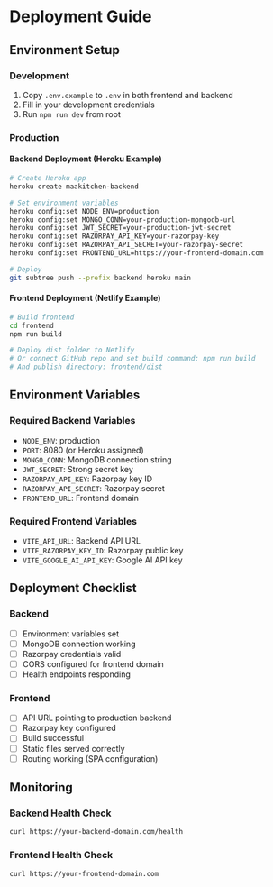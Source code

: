 # Deployment Guide

## Environment Setup

### Development
1. Copy `.env.example` to `.env` in both frontend and backend
2. Fill in your development credentials
3. Run `npm run dev` from root

### Production

#### Backend Deployment (Heroku Example)
```bash
# Create Heroku app
heroku create maakitchen-backend

# Set environment variables
heroku config:set NODE_ENV=production
heroku config:set MONGO_CONN=your-production-mongodb-url
heroku config:set JWT_SECRET=your-production-jwt-secret
heroku config:set RAZORPAY_API_KEY=your-razorpay-key
heroku config:set RAZORPAY_API_SECRET=your-razorpay-secret
heroku config:set FRONTEND_URL=https://your-frontend-domain.com

# Deploy
git subtree push --prefix backend heroku main
```

#### Frontend Deployment (Netlify Example)
```bash
# Build frontend
cd frontend
npm run build

# Deploy dist folder to Netlify
# Or connect GitHub repo and set build command: npm run build
# And publish directory: frontend/dist
```

## Environment Variables

### Required Backend Variables
- `NODE_ENV`: production
- `PORT`: 8080 (or Heroku assigned)
- `MONGO_CONN`: MongoDB connection string
- `JWT_SECRET`: Strong secret key
- `RAZORPAY_API_KEY`: Razorpay key ID
- `RAZORPAY_API_SECRET`: Razorpay secret
- `FRONTEND_URL`: Frontend domain

### Required Frontend Variables
- `VITE_API_URL`: Backend API URL
- `VITE_RAZORPAY_KEY_ID`: Razorpay public key
- `VITE_GOOGLE_AI_API_KEY`: Google AI API key

## Deployment Checklist

### Backend
- [ ] Environment variables set
- [ ] MongoDB connection working
- [ ] Razorpay credentials valid
- [ ] CORS configured for frontend domain
- [ ] Health endpoints responding

### Frontend
- [ ] API URL pointing to production backend
- [ ] Razorpay key configured
- [ ] Build successful
- [ ] Static files served correctly
- [ ] Routing working (SPA configuration)

## Monitoring

### Backend Health Check
```bash
curl https://your-backend-domain.com/health
```

### Frontend Health Check
```bash
curl https://your-frontend-domain.com
```